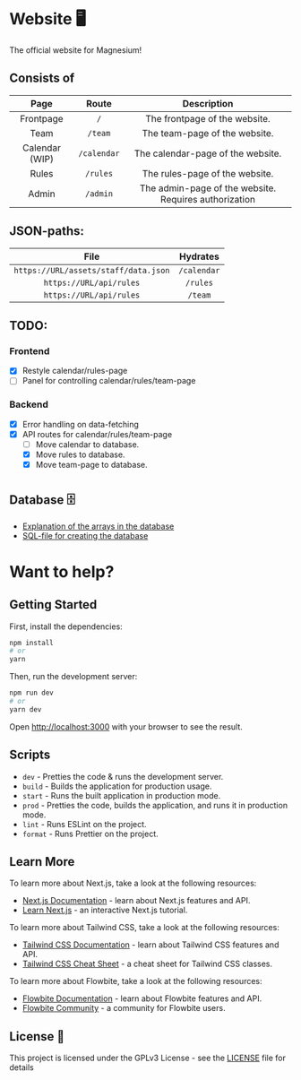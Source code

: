 # Website 🖥️

The official website for Magnesium!

## Consists of

| Page | Route | Description |
| :----: | :-: | :-: |
| Frontpage | `/` | The frontpage of the website. |
| Team | `/team` | The team-page of the website. |
| Calendar (WIP) | `/calendar` | The calendar-page of the website. |
| Rules | `/rules` | The rules-page of the website. |
| Admin | `/admin` | The admin-page of the website. Requires authorization |

## JSON-paths:
| File | Hydrates |
| :----: | :-: |
| `https://URL/assets/staff/data.json` | `/calendar` |
| `https://URL/api/rules` | `/rules` |
| `https://URL/api/rules` | `/team` |

## TODO:

### Frontend
- [x]  Restyle calendar/rules-page
- [ ]  Panel for controlling calendar/rules/team-page
### Backend
- [x]  Error handling on data-fetching
- [x]  API routes for calendar/rules/team-page
     - [ ]  Move calendar to database.
     - [x]  Move rules to database.
     - [x]  Move team-page to database.

#

## Database 🗄️
- [Explanation of the arrays in the database](DATABASE.MD)
- [SQL-file for creating the database](DB.sql)

# Want to help?
## Getting Started

First, install the dependencies:

```bash
npm install
# or
yarn
```

Then, run the development server:

```bash
npm run dev
# or
yarn dev
```

Open [http://localhost:3000](http://localhost:3000) with your browser to see the result.

## Scripts

- `dev` - Pretties the code & runs the development server.
- `build` - Builds the application for production usage.
- `start` - Runs the built application in production mode.
- `prod` - Pretties the code, builds the application, and runs it in production mode.
- `lint` - Runs ESLint on the project.
- `format` - Runs Prettier on the project.

## Learn More

To learn more about Next.js, take a look at the following resources:

- [Next.js Documentation](https://nextjs.org/docs) - learn about Next.js features and API.
- [Learn Next.js](https://nextjs.org/learn) - an interactive Next.js tutorial.

To learn more about Tailwind CSS, take a look at the following resources:

- [Tailwind CSS Documentation](https://tailwindcss.com/docs) - learn about Tailwind CSS features and API.
- [Tailwind CSS Cheat Sheet](https://nerdcave.com/tailwind-cheat-sheet) - a cheat sheet for Tailwind CSS classes.

To learn more about Flowbite, take a look at the following resources:

- [Flowbite Documentation](https://flowbite.com/docs) - learn about Flowbite features and API.
- [Flowbite Community](https://community.flowbite.com) - a community for Flowbite users.

## License 📜

This project is licensed under the GPLv3 License - see the [LICENSE](LICENSE) file for details
